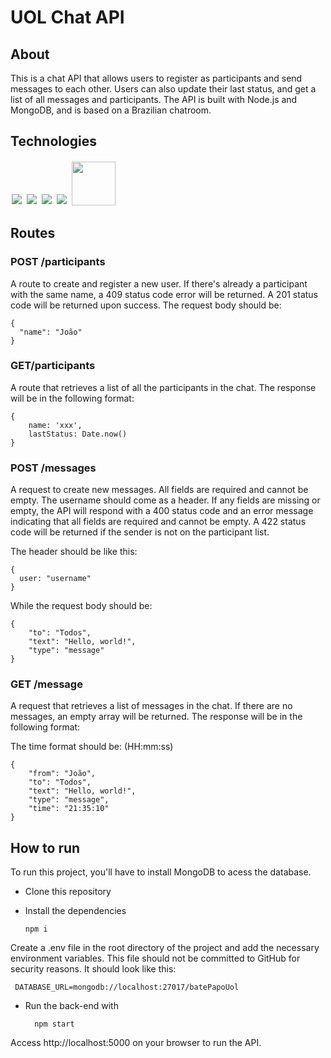 # UOL Chat API

## About

This is a chat API that allows users to register as participants and send messages to each other. Users can also update their last status, and get a list of all messages and participants. The API is built with Node.js and MongoDB, and is based on a Brazilian chatroom.

## Technologies

<p align='left'>
<img style='margin: 2px;' src='https://img.shields.io/badge/Node.js-43853D?style=for-the-badge&logo=node.js&logoColor=white'/>
<img style='margin: 2px;' src='https://img.shields.io/badge/express.js-%23404d59.svg?style=for-the-badge&logo=express&logoColor=%2361DAFB'/>
<img style='margin: 2px;' src='https://img.shields.io/badge/MongoDB-%234ea94b.svg?style=for-the-badge&logo=mongodb&logoColor=white'>
<img style='margin: 2px;' src='https://img.shields.io/badge/JavaScript-F7DF1E?style=for-the-badge&logo=javascript&logoColor=black'/>
<img style='margin: 2px; width:70px' src='https://img.shields.io/badge/NPM-%23CB3837.svg?style=for-the-badge&logo=npm&logoColor=white/'>
</p>

## Routes

### POST /participants

A route to create and register a new user. If there's already a participant with the same name, a 409 status code error will be returned. A 201 status code will be returned upon success. The request body should be:

    {
      "name": "João"
    }

### GET/participants
A route that retrieves a list of all the participants in the chat. The response will be in the following format:

    {
        name: 'xxx',
        lastStatus: Date.now()
    }
    
### POST /messages
A request to create new messages. All fields are required and cannot be empty. The username should come as a header. If any fields are missing or empty, the API will respond with a 400 status code and an error message indicating that all fields are required and cannot be empty. A 422 status code will be returned if the sender is not on the participant list.

The header should be like this:

    {
      user: "username"
    }

While the request body should be:

    {
        "to": "Todos",
        "text": "Hello, world!",
        "type": "message"
    }
    
### GET /message
A request that retrieves a list of messages in the chat. If there are no messages, an empty array will be returned. The response will be in the following format:

The time format should be: (HH:mm:ss)

	{
        "from": "João",
        "to": "Todos",
        "text": "Hello, world!",
        "type": "message",
        "time": "21:35:10" 
	}

## How to run

To run this project, you'll have to install MongoDB to acess the database.

- Clone this repository
- Install the dependencies
      
      npm i
      
Create a .env file in the root directory of the project and add the necessary environment variables. This file should not be committed to GitHub for security reasons. It should look like this:

     DATABASE_URL=mongodb://localhost:27017/batePapoUol

- Run the back-end with

      	npm start

Access http://localhost:5000 on your browser to run the API.

